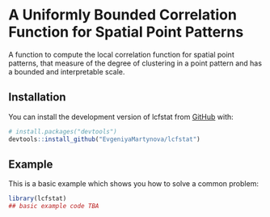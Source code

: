 
<!-- README.md is generated from README.Rmd. Please edit that file -->

# A Uniformly Bounded Correlation Function for Spatial Point Patterns

<!-- badges: start -->
<!-- badges: end -->

A function to compute the local correlation function for spatial point
patterns, that measure of the degree of clustering in a point pattern
and has a bounded and interpretable scale.

## Installation

You can install the development version of lcfstat from
[GitHub](https://github.com/) with:

``` r
# install.packages("devtools")
devtools::install_github("EvgeniyaMartynova/lcfstat")
```

## Example

This is a basic example which shows you how to solve a common problem:

``` r
library(lcfstat)
## basic example code TBA
```
